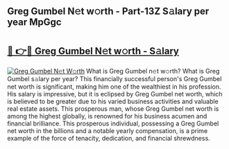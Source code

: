 ## Greg Gumbel N𝚎t w𝚘rth - Part-13Z S𝚊lary per year MpGgc

# <h2><a href="http://gc526f.nevu.top/?p=Greg+Gumbel">🔗 👉🔴 Greg Gumbel N𝚎t w𝚘rth - S𝚊lary</a></h2>

[![Greg Gumbel N𝚎t W𝚘rth](https://i.imgur.com/Oavwk0R.jpeg)](http://gc526f.nevu.top/?p=Greg+Gumbel)
What is Greg Gumbel n𝚎t w𝚘rth? What is Greg Gumbel s𝚊lary per year?
This financially successful person's Greg Gumbel net worth is significant, making him one of the wealthiest in his profession. His salary is impressive, but it is eclipsed by Greg Gumbel net worth, which is believed to be greater due to his varied business activities and valuable real estate assets. This prosperous man, whose Greg Gumbel net worth is among the highest globally, is renowned for his business acumen and financial brilliance. This prosperous individual, possessing a Greg Gumbel net worth in the billions and a notable yearly compensation, is a prime example of the force of tenacity, dedication, and financial shrewdness.
